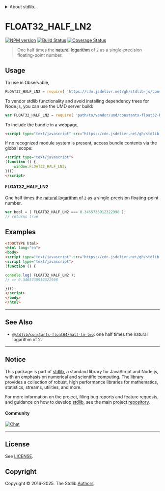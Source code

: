 <!--

@license Apache-2.0

Copyright (c) 2024 The Stdlib Authors.

Licensed under the Apache License, Version 2.0 (the "License");
you may not use this file except in compliance with the License.
You may obtain a copy of the License at

   http://www.apache.org/licenses/LICENSE-2.0

Unless required by applicable law or agreed to in writing, software
distributed under the License is distributed on an "AS IS" BASIS,
WITHOUT WARRANTIES OR CONDITIONS OF ANY KIND, either express or implied.
See the License for the specific language governing permissions and
limitations under the License.

-->


<details>
  <summary>
    About stdlib...
  </summary>
  <p>We believe in a future in which the web is a preferred environment for numerical computation. To help realize this future, we've built stdlib. stdlib is a standard library, with an emphasis on numerical and scientific computation, written in JavaScript (and C) for execution in browsers and in Node.js.</p>
  <p>The library is fully decomposable, being architected in such a way that you can swap out and mix and match APIs and functionality to cater to your exact preferences and use cases.</p>
  <p>When you use stdlib, you can be absolutely certain that you are using the most thorough, rigorous, well-written, studied, documented, tested, measured, and high-quality code out there.</p>
  <p>To join us in bringing numerical computing to the web, get started by checking us out on <a href="https://github.com/stdlib-js/stdlib">GitHub</a>, and please consider <a href="https://opencollective.com/stdlib">financially supporting stdlib</a>. We greatly appreciate your continued support!</p>
</details>

# FLOAT32_HALF_LN2

[![NPM version][npm-image]][npm-url] [![Build Status][test-image]][test-url] [![Coverage Status][coverage-image]][coverage-url] <!-- [![dependencies][dependencies-image]][dependencies-url] -->

> One half times the [natural logarithm][@stdlib/math/base/special/ln] of `2` as a single-precision floating-point number.



<section class="usage">

## Usage

To use in Observable,

```javascript
FLOAT32_HALF_LN2 = require( 'https://cdn.jsdelivr.net/gh/stdlib-js/constants-float32-half-ln-two@umd/browser.js' )
```

To vendor stdlib functionality and avoid installing dependency trees for Node.js, you can use the UMD server build:

```javascript
var FLOAT32_HALF_LN2 = require( 'path/to/vendor/umd/constants-float32-half-ln-two/index.js' )
```

To include the bundle in a webpage,

```html
<script type="text/javascript" src="https://cdn.jsdelivr.net/gh/stdlib-js/constants-float32-half-ln-two@umd/browser.js"></script>
```

If no recognized module system is present, access bundle contents via the global scope:

```html
<script type="text/javascript">
(function () {
    window.FLOAT32_HALF_LN2;
})();
</script>
```

#### FLOAT32_HALF_LN2

One half times the [natural logarithm][@stdlib/math/base/special/ln] of `2` as a single-precision floating-point number.

```javascript
var bool = ( FLOAT32_HALF_LN2 === 0.3465735912322998 );
// returns true
```

</section>

<!-- /.usage -->

<section class="examples">

## Examples

<!-- TODO: better example -->

<!-- eslint no-undef: "error" -->

```html
<!DOCTYPE html>
<html lang="en">
<body>
<script type="text/javascript" src="https://cdn.jsdelivr.net/gh/stdlib-js/constants-float32-half-ln-two@umd/browser.js"></script>
<script type="text/javascript">
(function () {

console.log( FLOAT32_HALF_LN2 );
// => 0.3465735912322998

})();
</script>
</body>
</html>
```

</section>

<!-- /.examples -->

<!-- C interface documentation. -->



<!-- Section for related `stdlib` packages. Do not manually edit this section, as it is automatically populated. -->

<section class="related">

* * *

## See Also

-   <span class="package-name">[`@stdlib/constants-float64/half-ln-two`][@stdlib/constants/float64/half-ln-two]</span><span class="delimiter">: </span><span class="description">one half times the natural logarithm of 2.</span>

</section>

<!-- /.related -->

<!-- Section for all links. Make sure to keep an empty line after the `section` element and another before the `/section` close. -->


<section class="main-repo" >

* * *

## Notice

This package is part of [stdlib][stdlib], a standard library for JavaScript and Node.js, with an emphasis on numerical and scientific computing. The library provides a collection of robust, high performance libraries for mathematics, statistics, streams, utilities, and more.

For more information on the project, filing bug reports and feature requests, and guidance on how to develop [stdlib][stdlib], see the main project [repository][stdlib].

#### Community

[![Chat][chat-image]][chat-url]

---

## License

See [LICENSE][stdlib-license].


## Copyright

Copyright &copy; 2016-2025. The Stdlib [Authors][stdlib-authors].

</section>

<!-- /.stdlib -->

<!-- Section for all links. Make sure to keep an empty line after the `section` element and another before the `/section` close. -->

<section class="links">

[npm-image]: http://img.shields.io/npm/v/@stdlib/constants-float32-half-ln-two.svg
[npm-url]: https://npmjs.org/package/@stdlib/constants-float32-half-ln-two

[test-image]: https://github.com/stdlib-js/constants-float32-half-ln-two/actions/workflows/test.yml/badge.svg?branch=main
[test-url]: https://github.com/stdlib-js/constants-float32-half-ln-two/actions/workflows/test.yml?query=branch:main

[coverage-image]: https://img.shields.io/codecov/c/github/stdlib-js/constants-float32-half-ln-two/main.svg
[coverage-url]: https://codecov.io/github/stdlib-js/constants-float32-half-ln-two?branch=main

<!--

[dependencies-image]: https://img.shields.io/david/stdlib-js/constants-float32-half-ln-two.svg
[dependencies-url]: https://david-dm.org/stdlib-js/constants-float32-half-ln-two/main

-->

[chat-image]: https://img.shields.io/gitter/room/stdlib-js/stdlib.svg
[chat-url]: https://app.gitter.im/#/room/#stdlib-js_stdlib:gitter.im

[stdlib]: https://github.com/stdlib-js/stdlib

[stdlib-authors]: https://github.com/stdlib-js/stdlib/graphs/contributors

[umd]: https://github.com/umdjs/umd
[es-module]: https://developer.mozilla.org/en-US/docs/Web/JavaScript/Guide/Modules

[deno-url]: https://github.com/stdlib-js/constants-float32-half-ln-two/tree/deno
[deno-readme]: https://github.com/stdlib-js/constants-float32-half-ln-two/blob/deno/README.md
[umd-url]: https://github.com/stdlib-js/constants-float32-half-ln-two/tree/umd
[umd-readme]: https://github.com/stdlib-js/constants-float32-half-ln-two/blob/umd/README.md
[esm-url]: https://github.com/stdlib-js/constants-float32-half-ln-two/tree/esm
[esm-readme]: https://github.com/stdlib-js/constants-float32-half-ln-two/blob/esm/README.md
[branches-url]: https://github.com/stdlib-js/constants-float32-half-ln-two/blob/main/branches.md

[stdlib-license]: https://raw.githubusercontent.com/stdlib-js/constants-float32-half-ln-two/main/LICENSE

[@stdlib/math/base/special/ln]: https://github.com/stdlib-js/math-base-special-ln/tree/umd

<!-- <related-links> -->

[@stdlib/constants/float64/half-ln-two]: https://github.com/stdlib-js/constants-float64-half-ln-two/tree/umd

<!-- </related-links> -->

</section>

<!-- /.links -->
